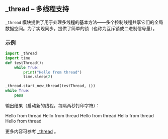 ## _thread – 多线程支持

`_thread` 模块提供了用于处理多线程的基本方法——多个控制线程共享它们的全局数据空间。为了实现同步，提供了简单的锁（也称为互斥锁或二进制信号量）。

### 示例

```python
import _thread
import time
def testThread():
    while True:
        print("Hello from thread")
        time.sleep(2)

_thread.start_new_thread(testThread, ())
while True:
    pass
```

输出结果（启动新的线程，每隔两秒打印字符）：

Hello from thread
Hello from thread
Hello from thread
Hello from thread
Hello from thread

更多内容可参考 [_thread](http://docs.micropython.org/en/latest/library/_thread.html)  。
